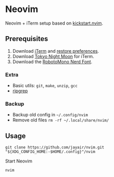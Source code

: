 # Neovim

Neovim + iTerm setup based on [kickstart.nvim](https://github.com/nvim-lua/kickstart.nvim).

## Prerequisites

1. Download [iTerm](https://iterm2.com) and [restore preferences](/com.googlecode.iterm2.plist).
2. Download [Tokyo Night Moon](https://github.com/folke/tokyonight.nvim) for iTerm.
3. Download the [RobotoMono Nerd Font](https://www.nerdfonts.com/font-downloads).

### Extra

- Basic utils: `git`, `make`, `unzip`, `gcc`
- [ripgrep](https://github.com/BurntSushi/ripgrep#installation)

### Backup

- Backup old config in `~/.config/nvim`
- Remove old files `rm -rf ~/.local/share/nvim/`

## Usage

```
git clone https://github.com/jayair/nvim.git "${XDG_CONFIG_HOME:-$HOME/.config}"/nvim
```

Start Neovim

```sh
nvim
```
